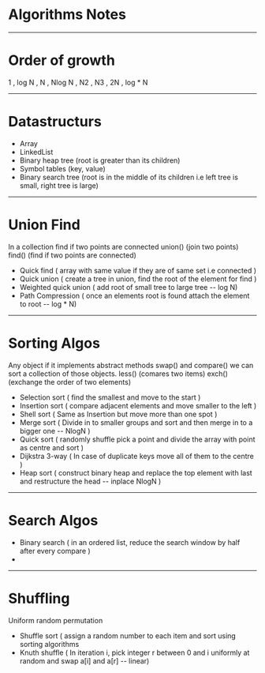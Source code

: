 # Algorithms Notes

---

# Order of growth

1 , log N , N , Nlog N , N2 , N3 , 2N , log * N

---

# Datastructurs

- Array
- LinkedList
- Binary heap tree (root is greater than its children)
- Symbol tables (key, value)
- Binary search tree (root is in the middle of its children i.e left tree is small, right tree is large)

---

# Union Find

In a collection find if two points are connected
union() (join two points)
find() (find if two points are connected)

- Quick find ( array with same value if they are of same set i.e connected )
- Quick union ( create a tree in union, find the root of the element for find )
- Weighted quick union ( add root of small tree to large tree -- log N)
- Path Compression ( once an elements root is found attach the element to root -- log * N)

---

# Sorting Algos

Any object if it implements abstract methods swap() and	compare() we can sort a collection of those objects.
less() (comares two items)
exch() (exchange the order of two elements)

- Selection sort ( find the smallest and move to the start )
- Insertion sort ( compare adjacent elements and move smaller to the left )
- Shell sort ( Same as Insertion but move more than one spot )
- Merge sort ( Divide in to smaller groups and sort and then merge in to a bigger one -- NlogN )
- Quick sort ( randomly shuffle pick a point and divide the array with point as centre and sort )
- Dijkstra 3-way ( In case of duplicate keys move all of them to the centre )
- Heap sort ( construct binary heap and replace the top element with last and restructure the head -- inplace NlogN )

---

# Search Algos

- Binary search ( in an ordered list, reduce the search window by half after every compare )
- 

---

# Shuffling

Uniform random permutation

- Shuffle sort ( assign a random number to each item and sort using sorting algorithms
- Knuth shuffle ( In iteration i, pick integer r between 0 and i uniformly at random and swap a[i] and a[r] -- linear)